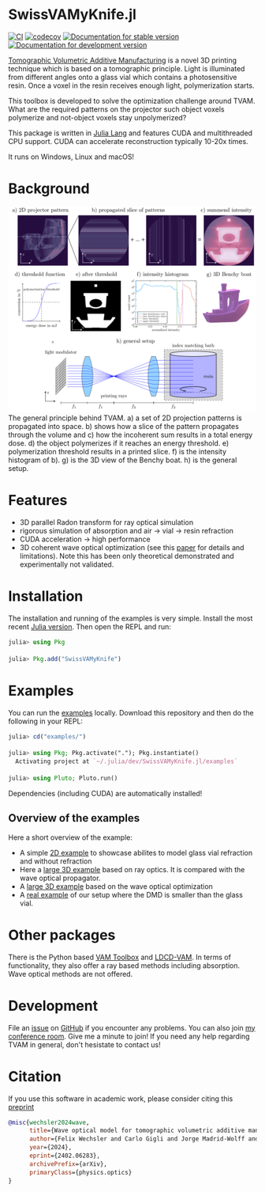 # SwissVAMyKnife.jl
[![CI](https://github.com/EPFL-LAPD/SwissVAMyKnife.jl/actions/workflows/CI.yml/badge.svg)](https://github.com/EPFL-LAPD/SwissVAMyKnife.jl/actions/workflows/CI.yml) [![codecov](https://codecov.io/gh/EPFL-LAPD/SwissVAMyKnife.jl/graph/badge.svg?token=JZYHT3P3B7)](https://codecov.io/gh/EPFL-LAPD/SwissVAMyKnife.jl) [![Documentation for stable version](https://img.shields.io/badge/docs-stable-blue.svg)](https://epfl-lapd.github.io/SwissVAMyKnife.jl/stable) [![Documentation for development version](https://img.shields.io/badge/docs-main-blue.svg)](https://epfl-lapd.github.io/SwissVAMyKnife.jl/dev)

[Tomographic Volumetric Additive Manufacturing](https://www.youtube.com/watch?v=ONBHkzimRbg) is a novel 3D printing technique
which is based on a tomographic principle.
Light is illuminated from different angles onto a glass vial which contains a photosensitive resin.
Once a voxel in the resin receives enough light, polymerization starts.

This toolbox is developed to solve the optimization challenge around TVAM.
What are the required patterns on the projector such object voxels polymerize and not-object voxels stay unpolymerized?

This package is written in [Julia Lang](https://julialang.org/) and features CUDA and multithreaded CPU support. CUDA can accelerate reconstruction typically 10-20x times.

It runs on Windows, Linux and macOS!

# Background

<img src="docs/src/assets/principle.png" alt="" width="900"/>
The general principle behind TVAM. a) a set of 2D projection patterns is
propagated into space. b) shows how a slice of the pattern propagates through the
volume and c) how the incoherent sum results in a total energy dose. d) the object
polymerizes if it reaches an energy threshold. e) polymerization threshold results in a
printed slice. f) is the intensity histogram of b). g) is the 3D view of the Benchy boat.
h) is the general setup.


# Features
* 3D parallel Radon transform for ray optical simulation 
* rigorous simulation of absorption and air -> vial -> resin refraction
* CUDA acceleration -> high performance
* 3D coherent wave optical optimization (see this [paper](https://arxiv.org/abs/2402.06283) for details and limitations). Note this has been only theoretical demonstrated and experimentally not validated.


# Installation
The installation and running of the examples is very simple. 
Install the most recent [Julia version](https://julialang.org/downloads/). Then open the REPL and run:
```julia
julia> using Pkg

julia> Pkg.add("SwissVAMyKnife")
```

# Examples
You can run the [examples](https://github.com/EPFL-LAPD/SwissVAMyKnife.jl/tree/main/examples) locally.
Download this repository and then do the following in your REPL:
```julia
julia> cd("examples/")

julia> using Pkg; Pkg.activate("."); Pkg.instantiate()
  Activating project at `~/.julia/dev/SwissVAMyKnife.jl/examples`

julia> using Pluto; Pluto.run()
```
Dependencies (including CUDA) are automatically installed!

## Overview of the examples
Here a short overview of the example:
* A simple [2D example](https://github.com/EPFL-LAPD/SwissVAMyKnife.jl/blob/main/examples/1_glass_vial_pattern_optimization.jl) to showcase abilites to model glass vial refraction and without refraction
* Here a [large 3D example](https://github.com/EPFL-LAPD/SwissVAMyKnife.jl/blob/main/examples/2_benchy_boat_optimization_ray_optics.jl) based on ray optics. It is compared with the wave optical propagator.
* A [large 3D example](https://github.com/EPFL-LAPD/SwissVAMyKnife.jl/blob/main/examples/3_wave_optics_optimization.jl) based on the wave optical optimization
* A [real example](https://github.com/EPFL-LAPD/SwissVAMyKnife.jl/blob/main/examples/4_realistic_pattern_optimization.jl) of our setup where the DMD is smaller than the glass vial.


# Other packages
There is the Python based [VAM Toolbox](https://github.com/computed-axial-lithography/VAMToolbox) and [LDCD-VAM](https://github.com/facebookresearch/LDCT-VAM/). 
In terms of functionality, they also offer a ray based methods including absorption.
Wave optical methods are not offered.

# Development
File an [issue](https://github.com/roflmaostc/RadonKA.jl/issues) on [GitHub](https://github.com/roflmaostc/RadonKA.jl) if you encounter any problems.
You can also join [my conference room](https://epfl.zoom.us/my/wechsler). Give me a minute to join!
If you need any help regarding TVAM in general, don't hesistate to contact us!

# Citation
If you use this software in academic work, please consider citing this [preprint](https://arxiv.org/abs/2402.06283)
```bibtex
@misc{wechsler2024wave,
      title={Wave optical model for tomographic volumetric additive manufacturing},
      author={Felix Wechsler and Carlo Gigli and Jorge Madrid-Wolff and Christophe Moser},
      year={2024},
      eprint={2402.06283},
      archivePrefix={arXiv},
      primaryClass={physics.optics}
}
```
